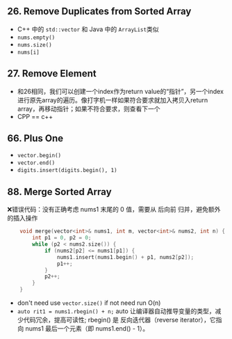 ## 26. Remove Duplicates from Sorted Array
- C++ 中的 `std::vector` 和 Java 中的 `ArrayList`类似
- `nums.empty()`
- `nums.size()`
- `nums[i]`

## 27. Remove Element
- 和26相同，我们可以创建一个index作为return value的“指针”，另一个index进行原先array的遍历。像打字机一样如果符合要求就加入拷贝入return array，再移动指针；如果不符合要求，则查看下一个
- CPP == c++

## 66. Plus One
- `vector.begin()`
- `vector.end()`
- `digits.insert(digits.begin(), 1)`

## 88. Merge Sorted Array
❌错误代码：没有正确考虑 nums1 末尾的 0 值，需要从 后向前 归并，避免额外的插入操作
```c++
    void merge(vector<int>& nums1, int m, vector<int>& nums2, int n) {
        int p1 = 0, p2 = 0;
        while (p2 < nums2.size()) {
            if (nums2[p2] <= nums1[p1]) {
                nums1.insert(nums1.begin() + p1, nums2[p2]);
                p1++;
            }
            p2++;
        }
    }
```
- don't need use `vector.size()` if not need run O(n)
- `auto rit1 = nums1.rbegin() + n;` auto 让编译器自动推导变量的类型，减少代码冗余，提高可读性; rbegin() 是 反向迭代器（reverse iterator），它指向 nums1 最后一个元素（即 nums1.end() - 1）。